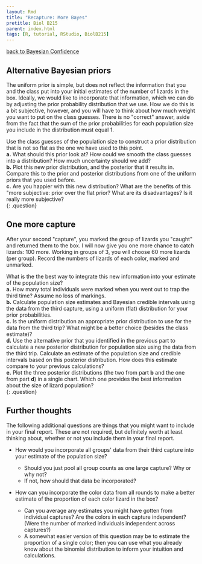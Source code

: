 ```yaml
---
layout: Rmd
title: "Recapture: More Bayes"
pretitle: Biol B215
parent: index.html
tags: [R, tutorial, RStudio, BiolB215]
---
```


[back to Bayesian Confidence](capture_recapture4.html)




##  Alternative Bayesian priors
The uniform prior is simple, but does not reflect the information that you and the class put into your initial estimates of the number of lizards in the box. Ideally, we would like to incorporate that information, which we can do by adjusting the prior probability distribution that we use. How we do this is a bit subjective, however, and you will have to think about how much weight you want to put on the class guesses. There is no "correct" answer, aside from the fact that the sum of the prior probabilities for each population size you include in the distribution must equal 1.

Use the class guesses of the population size to construct a prior distribution that is not so flat as the one we have used to this point.  
**a.**  What should this prior look at? How could we smooth the class guesses into a distribution? How much uncertainty should we add?  
**b.**  Plot this new prior distribution, and the posterior that it results in. Compare this to the prior and posterior distributions from one of the uniform priors that you used before.  
**c.**  Are you happier with this new distribution? What are the benefits of this "more subjective: prior over the flat prior? What are its disadvantages? Is it really more subjective?  
{: .question}

## One more capture
After your second "capture", you marked the group of lizards you "caught" and returned them to the box. I will now give you one more chance to catch lizards: 100 more. Working in groups of 3, you will choose 60 more lizards (per group). Record the numbers of lizards of each color, marked and unmarked. 

What is the the best way to integrate this new information into your estimate of the population size?  
**a.**  How many total individuals were marked when you went out to trap the third time? Assume no loss of markings.  
**b.**  Calculate population size estimates and Bayesian credible intervals using the data from the third capture, using a uniform (flat) distribution for your prior probabilities.  
**c.**  Is the uniform distribution an appropriate prior distribution to use for the data from the third trip? What might be a better choice (besides the class estimate)?  
**d.**  Use the alternative prior that you identified in the previous part to calculate a new posterior distribution for population size using the data from the third trip. Calculate an estimate of the population size and credible intervals based on this posterior distribution. How does this estimate compare to your previous calculations?   
**e.**  Plot the three posterior distributions (the two from part **b** and the one from part **d**) in a single chart. Which one provides the best information about the size of lizard population?    
{: .question}

## Further thoughts
The following additional questions are things that you might want to include in your final report. These are not required, but definitely worth at least thinking about, whether or not you include them in your final report. 

* How would you incorporate all groups' data from their third capture into your estimate of the population size? 
  * Should you just pool all group counts as one large capture? Why or why not?
  * If not, how should that data be incorporated?
  
* How can you incorporate the color data from all rounds to make a better estimate of the proportion of each color lizard in the box? 
  * Can you average any estimates you might have gotten from individual captures? Are the colors in each capture independent? (Were the number of marked individuals independent across captures?) 
  * A somewhat easier version of this question may be to estimate the proportion of a single color; then you can use what you already know about the binomial distribution to inform your  intuition and calculations.

